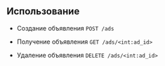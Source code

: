 ## Использование

- Создание объявления
`POST /ads`

- Получение объявления
`GET /ads/<int:ad_id>`

- Удаление объявления
`DELETE /ads/<int:ad_id>`